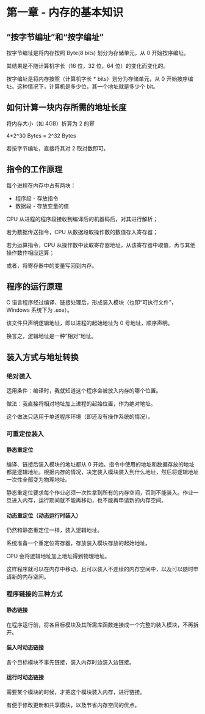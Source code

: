 # 第一章 - 内存的基本知识

## “按字节编址”和“按字编址”

按字节编址是将内存按照 Byte(8 bits) 划分为存储单元，从 0 开始按序编址。

其结果是不随计算机字长（16 位，32 位，64 位）的变化而变化的。

按字编址是将内存按照（计算机字长 * bits）划分为存储单元，从 0 开始按序编址。这种情况下，计算机是多少位，其一个地址就是多少个 bit。

## 如何计算一块内存所需的地址长度

将内存大小（如 4GB）折算为 2 的幂

4\*2^30 Bytes = 2^32 Bytes

若按字节编址，直接将其对 2 取对数即可。

## 指令的工作原理

每个进程在内存中占有两块：

- 程序段 - 存放指令
- 数据段 - 存放变量的值

CPU 从进程的程序段接收到编译后的机器码后，对其进行解析；

若为数据传送指令，CPU 从数据段取操作数的数值存入寄存器；

若为运算指令，CPU 从操作数中读取寄存器地址，从该寄存器中取值，再与其他操作数作相应运算；

或者，将寄存器中的变量写回到内存。

## 程序的运行原理

C 语言程序经过编译、链接处理后，形成装入模块（也即“可执行文件”，Windows 系统下为 .exe）。

该文件只声明逻辑地址，即以进程的起始地址为 0 号地址，顺序声明。

换言之，逻辑地址是一种“相对”地址。

## 装入方式与地址转换

### 绝对装入

适用条件：编译时，我就知道这个程序会被放入内存的哪个位置。

做法：我直接将相对地址加上进程的起始位置，作为绝对地址。

这个做法只适用于单道程序环境（即还没有操作系统的情况）。

### 可重定位装入

#### 静态重定位

编译、链接后装入模块的地址都从 0 开始。指令中使用的地址和数据存放的地址都是逻辑地址。根据内存的情况，决定装入模块装入到什么地址，然后将逻辑地址一次性全部变为物理地址。

静态重定位要求每个作业必须一次性拿到所有的内存空间，否则不能装入。作业一旦进入内存，运行期间就不能再移动，也不能再申请新的内存空间。

#### 动态重定位（动态运行时装入）

仍然和静态重定位一样，装入逻辑地址。

系统准备一个重定位寄存器，存放装入模块存放的起始地址。

CPU 会将逻辑地址加上地址得到物理地址。

这样程序就可以在内存中移动，且可以装入不连续的内存空间中，以及可以随时申请新的内存空间。

### 程序链接的三种方式

#### 静态链接

在程序运行前，将各目标模块及其所需库函数连接成一个完整的装入模块，不再拆开。

#### 装入时动态链接

各个目标模块不事先链接，装入内存时边装入边链接。

#### 运行时动态链接

需要某个模块的时候，才把这个模块装入内存，进行链接。

有便于修改更新和共享模块，以及节省内存空间的优点。
